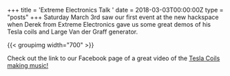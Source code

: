 +++
title = 'Extreme Electronics Talk '
date = 2018-03-03T00:00:00Z
type = "posts"
+++
Saturday March 3rd saw our first event at the new hackspace when Derek from Extreme Electronics gave us some great demos of his Tesla coils and Large Van der Graff generator. 

{{< groupimg width="700" >}}

Check out the link to our Facebook page of a great video of the [Tesla Coils making music!](https://www.facebook.com/groups/1011373778895474/permalink/1871834676182709/)
